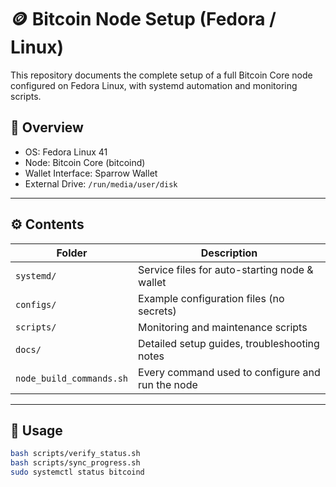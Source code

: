 # 🪙 Bitcoin Node Setup (Fedora / Linux)

This repository documents the complete setup of a full Bitcoin Core node configured on Fedora Linux, with systemd automation and monitoring scripts.

## 📘 Overview
- OS: Fedora Linux 41
- Node: Bitcoin Core (bitcoind)
- Wallet Interface: Sparrow Wallet
- External Drive: `/run/media/user/disk`

---

## ⚙️ Contents
| Folder | Description |
|--------|--------------|
| `systemd/` | Service files for auto-starting node & wallet |
| `configs/` | Example configuration files (no secrets) |
| `scripts/` | Monitoring and maintenance scripts |
| `docs/` | Detailed setup guides, troubleshooting notes |
| `node_build_commands.sh` | Every command used to configure and run the node |

---

## 🚀 Usage
```bash
bash scripts/verify_status.sh
bash scripts/sync_progress.sh
sudo systemctl status bitcoind
